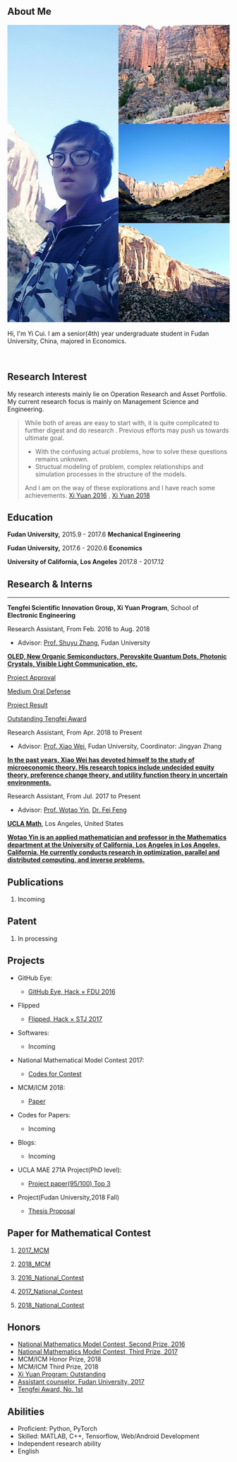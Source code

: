 ## About Me

<img class="profile-picture" src="self.jpg">

Hi, I'm Yi Cui. I am a senior(4th) year undergraduate student in Fudan University, China, majored in Economics. 

<br>

## Research Interest

My research interests mainly lie on Operation Research and Asset Portfolio. My current research focus is mainly on Management Science and Engineering. 

> While both of areas are easy to start with, it is quite complicated to further digest and do research . Previous efforts may push us towards ultimate goal.
> - With the confusing actual problems, how to solve these questions remains unknown.
> - Structual modeling of problem, complex relationships and simulation processes in the structure of the models.
>
> And I am on the way of these explorations and I have reach some achievements. [Xi Yuan 2016](http://www.fdurop.fudan.edu.cn/projDetail.php?gk=6235&sk=7303&st=3) , [Xi Yuan 2018](http://www.fdurop.fudan.edu.cn/projDetail.php?gk=6818&sk=7303&st=1)

## Education

<b>Fudan University,</b> 2015.9 - 2017.6  <b>Mechanical Engineering</b>

<b>Fudan University,</b> 2017.6 - 2020.6  <b>Economics</b>

<b>University of California, Los Angeles</b> 2017.8 - 2017.12

## Research & Interns

---

<b>Tengfei Scientific Innovation Group, Xi Yuan Program</b>, School of **Electronic Engineering**

Research Assistant, From Feb. 2016 to Aug. 2018

- Advisor: [Prof. Shuyu Zhang](http://www.it.fudan.edu.cn/data/view/1187), Fudan University

<b>[OLED, New Organic Semiconductors, Perovskite Quantum Dots, Photonic Crystals, Visible Light Communication, etc.](http://www.it.fudan.edu.cn/En/Data/View/1961)</b> 

[Project Approval](http://www.fdcollege.fudan.edu.cn/tfcollege/98/f8/c7550a104696/page.htm)

[Medium Oral Defense](https://mp.weixin.qq.com/s/K2EBv3vt8iOUlw4TRHK4Rg)

[Project Result](https://mp.weixin.qq.com/s/aCEUwctWMN2SiWNSwq9tDQ)

[Outstanding Tengfei Award](http://www.fdcollege.fudan.edu.cn/_upload/article/files/37/cb/ff787aee4a29afd56aeefb8ccce2/59594abd-692e-4383-ae25-858c6ff87fbb.pdf)

Research Assistant, From Apr. 2018 to Present

- Advisor:  [Prof. Xiao Wei](http://www.econ.fudan.edu.cn/teacherdetail.php?tid=209), Fudan University, Coordinator: Jingyan Zhang

<b>[In the past years, Xiao Wei has devoted himself to the study of microeconomic theory. His research topics include undecided equity theory, preference change theory, and utility function theory in uncertain environments.](http://www.econ.fudan.edu.cn/teacherdetail.php?tid=209)</b>

Research Assistant, From Jul. 2017 to Present
- Advisor: [Prof. Wotao Yin](http://www.math.ucla.edu/~wotaoyin/), [Dr. Fei Feng](http://www.math.ucla.edu/~fei.feng/)

<b>[UCLA Math](https://www.math.ucla.edu)</b>, Los Angeles, United States

<b>[Wotao Yin is an applied mathematician and professor in the Mathematics department at the University of California, Los Angeles in Los Angeles, California. He currently conducts research in optimization, parallel and distributed computing, and inverse problems.](https://en.wikipedia.org/wiki/Wotao_Yin)</b>

## Publications

1. Incoming

## Patent

1. In processing

## Projects
- GitHub Eye: 
    - [GitHub Eye, Hack × FDU 2016](https://github.com/cyMichael/GithubEye)
- Flipped
    - [Flipped, Hack × STJ 2017](https://github.com/cyMichael/Flipped-1)
- Softwares: 
    - Incoming
- National Mathematical Model Contest 2017:
    - [Codes for Contest](https://github.com/cyMichael/Mathematical-Modeling-of-2017)
- MCM/ICM 2018:
    - [Paper](https://www.linkedin.com/in/yi-cui-259896137/detail/treasury/summary/?entityUrn=urn%3Ali%3Afs_treasuryMedia%3A(ACoAACFpkuUB2pRO6399Y2O6ekUZAres6DxCFF8%2C1518523678896)&section=summary&treasuryCount=2)
- Codes for Papers:
    - Incoming
- Blogs:
  - Incoming
- UCLA MAE 271A Project(PhD level):
  - [Project paper(95/100) Top 3](https://www.linkedin.com/in/yi-cui-259896137/detail/treasury/summary/?entityUrn=urn%3Ali%3Afs_treasuryMedia%3A(ACoAACFpkuUB2pRO6399Y2O6ekUZAres6DxCFF8%2C1515914974991)&section=summary&treasuryCount=2)

- Project(Fudan University,2018 Fall)
  - [Thesis Proposal](https://github.com/cyMichael/cyMichael.github.io/Thesis_Proposal.pdf)

## Paper for Mathematical Contest

1. [2017_MCM](https://github.com/cyMichael)

2. [2018_MCM](https://github.com/cyMichael)

3. [2016_National_Contest]()

4. [2017_National_Contest](https://github.com/cyMichael)

5. [2018_National_Contest](https://github.com/cyMichael)



## Honors

- [National Mathematics Model Contest, Second Prize, 2016](http://www.fdcollege.fudan.edu.cn/b5/9e/c9395a112030/page.htm)
- [National Mathematics Model Contest, Third Prize, 2017](http://www.jwc.fudan.edu.cn/13/20/c9395a135968/page.htm)
- MCM/ICM Honor Prize, 2018
- MCM/ICM Third Prize, 2018
- [Xi Yuan Program: Outstanding](http://www.fdurop.fudan.edu.cn/projDetail.php?gk=6235&sk=7303&st=3)
- [Assistant counselor, Fudan University, 2017](http://www.stuaff.fudan.edu.cn/cf/b6/c10070a118710/page.htm)
- [Tengfei Award, No. 1st](http://www.fdcollege.fudan.edu.cn/_upload/article/files/37/cb/ff787aee4a29afd56aeefb8ccce2/59594abd-692e-4383-ae25-858c6ff87fbb.pdf)



## Abilities

- Proficient: Python, PyTorch
- Skilled: MATLAB, C++, Tensorflow, Web/Android Development
- Independent research ability
- English
  <br>
